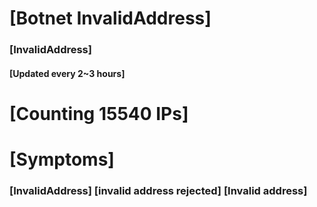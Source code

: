 # [Botnet InvalidAddress]
### [InvalidAddress]
#### [Updated every 2~3 hours]

# [Counting 15540 IPs]

# [Symptoms] 

###   [InvalidAddress] [invalid address rejected] [Invalid address]
